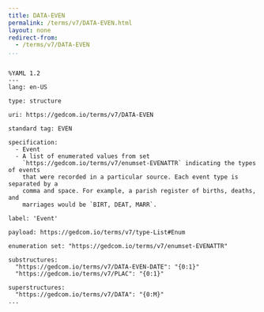 ```yaml
---
title: DATA-EVEN
permalink: /terms/v7/DATA-EVEN.html
layout: none
redirect-from:
  - /terms/v7/DATA-EVEN
...
```


```

%YAML 1.2
---
lang: en-US

type: structure

uri: https://gedcom.io/terms/v7/DATA-EVEN

standard tag: EVEN

specification:
  - Event
  - A list of enumerated values from set
    `https://gedcom.io/terms/v7/enumset-EVENATTR` indicating the types of events
    that were recorded in a particular source. Each event type is separated by a
    comma and space. For example, a parish register of births, deaths, and
    marriages would be `BIRT, DEAT, MARR`.

label: 'Event'

payload: https://gedcom.io/terms/v7/type-List#Enum

enumeration set: "https://gedcom.io/terms/v7/enumset-EVENATTR"

substructures:
  "https://gedcom.io/terms/v7/DATA-EVEN-DATE": "{0:1}"
  "https://gedcom.io/terms/v7/PLAC": "{0:1}"

superstructures:
  "https://gedcom.io/terms/v7/DATA": "{0:M}"
...

```
